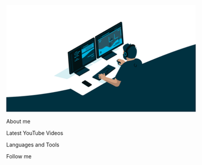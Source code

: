 ![Header](https://github.com/bgrvRvshn/bgrvRvshn/blob/master/assets/software.gif)

About me

Latest YouTube Videos

Languages and Tools

Follow me
